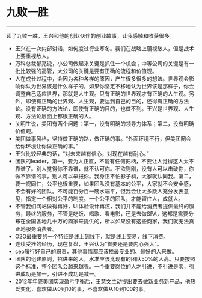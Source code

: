 # 九败一胜



---

读了九败一胜，王兴和他的创业伙伴的创业故事，让我感触和收获很多。 

- 王兴在一次内部讲话，如何度过行业寒冬。我们在战略上藐视敌人，但是战术上要重视敌人。
- 万科总裁郁亮说，小公司做起来关键是抓住一个机会；中等公司的关键是有一批比较强的高管，大公司的关键是要有正确的流程和价值观。
- 人在成长过程中，会因为各种各样的原因，产生很多很多的想法。世界观会影响你认为世界该是什么样子的，如果你坚定不移地认为世界该是那样子，你会调整自己适应世界，那就是人生观。只有正确的世界观才有正确的人生观。另外，即使有正确的世界观、人生观，要达到自己的目的，还得有正确的方法论。没有正确的方法论，即使有正确的目的，也做不到。王兴是世界观、人生观、方法论层面上都很正确的人。
- 关明生说，美团有两个问题：第一，没有明确的领导力体系；第二，没有明确价值观。
- 美团做事风格，坚持做正确的路，做正确的事。“外面环境不行，但美团网会给你环境让你做正确的事。”
- 王兴比较经典的话，“对未来越有信心，对现在越有耐心。”
- 团队的leader，第一，要为人正直，不能有任何把柄，不要让人觉得这人太不靠谱了。别人觉得你不靠谱，就不认可你。不欲则刚，没有人可以击破你，你做不靠谱的事，别人可以举报你。我身正不怕影子斜，大家就认同我。第二，要一视同仁，公平也很重要，如果团队没有基本的公平，大家就不会安全感，不会有好的团队。不可能百分百一碗水端平，但我会让大多数人充分发表意见，指定一个相对公平的制度。一个公平的团队，才能留住人，成就人。
- 不管我们网站做得再好，UI体验设计再炫，我们并不能给消费者提供最终的服务，最终的服务，不管是吃饭、唱歌、看电影，还是去做SPA，这都是需要分布在全国各地几十万的商家来提供的，所以如果没有这些商家，我们就无法真正地服务消费者。
- O2O最重要的一个特征是线上到线下，就是线上交易，线下消费。
- 连续受挫的经历，现在复盘，王兴认为“首要还是要内心强大”。
- ceo履行好自己的职责，其他事情都应该找最专业的、最好的人来做。
- 团队的组建原则，招进来的人，水准应该比现有的团队50%的人高。只要按照这个标准，整个团队会越来越强。一个重要岗位的人才引进，不引进是零，引进成功是加一，引进不成功是减一。
- 2012年年底美团实现盈亏平衡后，王慧文主动提出要去做新业务新产品，他热爱变化，喜欢做从0到10的事，不喜欢做从10到100的事。





